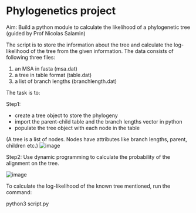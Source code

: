 # Phylogenetics project
Aim: Build a python module to calculate the likelihood of a phylogenetic tree (guided by Prof Nicolas Salamin)

The script is to store the information about the tree and calculate the log-likelihood of the tree from the given information. The data consists of following three files:

1. an MSA in fasta (msa.dat)
2. a tree in table format (table.dat)
3. a list of branch lengths (branchlength.dat)

The task is to:

Step1: 
- create a tree object to store the phylogeny
- import the parent-child table and the branch lengths vector in python
- populate the tree object with each node in the table

(A tree is a list of nodes. Nodes have attributes like branch lengths, parent, children etc.)
![image](https://github.com/user-attachments/assets/09409a9d-3a45-45f1-a8f5-864d6810372b)


Step2: Use dynamic programming to calculate the probability of the alignment on the tree.

![image](https://github.com/user-attachments/assets/0b5993e6-b651-4662-b5c3-3c13f7239f5e)


To calculate the log-likelihood of the known tree mentioned, run the command:

python3 script.py

